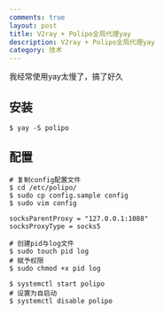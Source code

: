 ```yaml
---
comments: true
layout: post
title: V2ray + Polipo全局代理yay
description: V2ray + Polipo全局代理yay
category: 技术
---
```


我经常使用yay太慢了，搞了好久





## 安装


```shell
$ yay -S polipo
```

## 配置

```shell
# 复制config配置文件
$ cd /etc/polipo/
$ sudo cp config.sample config
$ sudo vim config

socksParentProxy = "127.0.0.1:1088"
socksProxyType = socks5

# 创建pid与log文件
$ sudo touch pid log
# 赋予权限
$ sudo chmod +x pid log

$ systemctl start polipo
# 设置为自启动
$ systemctl disable polipo
```

